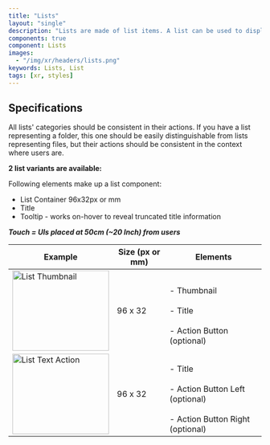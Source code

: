 ```yaml
---
title: "Lists"
layout: "single"
description: "Lists are made of list items. A list can be used to display content related to a single subject."
components: true
component: Lists
images:
  - "/img/xr/headers/lists.png"
keywords: Lists, List
tags: [xr, styles]
---
```


## Specifications

All lists' categories should be consistent in their actions. If you have a list representing a folder, this one should be easily distinguishable from lists representing files, but their actions should be consistent in the context where users are.

**2 list variants are available:**

Following elements make up a list component:
- List Container 96x32px or mm
- Title
- Tooltip - works on-hover to reveal truncated title information

***Touch = UIs placed at 50cm (~20 Inch) from users***
<table class="table table-bordered">
  <thead class="thead-light">
    <tr>
      <th>Example</th>
      <th>Size (px or mm)</th>
      <th>Elements</th>
    </tr>
  </thead>
  <tbody>
    <tr>
      <td><img src="/img/xr/List_Thumbnail_action_Anatomy.svg" alt="List Thumbnail" width="192"height="160">
      </td>
      <td>96 x 32</td>
      <td><br>- Thumbnail</br>
          <br>- Title</br>
          <br>- Action Button (optional)</br>
      </td>
    </tr>
    <tr>
      <td><img src="/img/xr/List_Text_action_d_Anatomy.svg" alt="List Text Action" width="192"height="160">
      </td>
      <td>96 x 32</td>
      <td><br>- Title</br>
          <br>- Action Button Left (optional)</br>
          <br>- Action Button Right (optional)</br>
      </td>
    </tr>
  </tbody>
</table>
